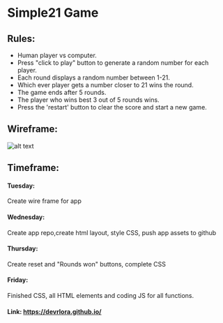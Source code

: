 # Simple21 Game

## Rules:
* Human player vs computer.
* Press "click to play" button to generate a random number for each player.
* Each round displays a random number between 1-21.
* Which ever player gets a number closer to 21 wins the round.
* The game ends after 5 rounds.
* The player who wins best 3 out of 5 rounds wins.
* Press the 'restart' button to clear the score and start a new game.

## Wireframe:

![alt text](https://github.com/devrlora/simple21.github/blob/master/assets/game_wireframe.png "Logo Title Text 1")


## Timeframe:
#### Tuesday: 
Create wire frame for app
#### Wednesday: 
Create app repo,create html layout, style CSS, push app assets to github
#### Thursday:
Create reset and "Rounds won" buttons, complete CSS
#### Friday:
Finished CSS, all HTML elements and coding JS for all functions.


#### Link: https://devrlora.github.io/